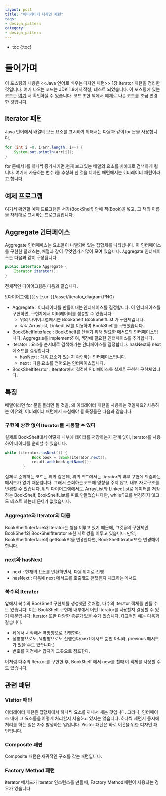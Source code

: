 ```yaml
---
layout: post
title: "이터레이터 디자인 패턴"
tags:
- design_pattern
category:
- design_pattern
---
```


* toc
{:toc}

# 들어가며
이 포스팅의 내용은 <<Java 언어로 배우는 디자인 패턴>> 1장 Iterator 패턴을 정리한 것입니다. 여기 나오는 코드는 JDK 1.8에서 작성, 테스트 되었습니다.
이 포스팅에 있는 코드는 [여기](https://github.com/astrod/design-pattern/tree/master/src/main/java/pattern/JU/Iterator) 서 확인하실 수 있습니다.
코드 또한 책에서 예제로 나온 코드를 조금 변경한 것입니다.

## Iterator 패턴
Java 언어에서 배열의 모든 요소를 표시하기 위해서는 다음과 같이 for 문을 사용합니다.

~~~java
for (int i =0; i<arr.length; i++) {
    System.out.println(arr[i]);
}
~~~

for 문에서 i를 하나씩 증가시키면,현재 보고 있는 배열의 요소를 차례대로 검색하게 됩니다. 여기서 사용하는 변수 i를 추상화 한 것을 디자인 패턴에서는 이터레이터 패턴이라고 합니다.

## 예제 프로그램
여기서 확인할 예제 프로그램은 서가(BookShelf) 안에 책(Book)을 넣고, 그 책의 이름을 차례대로 표시하는 프로그램입니다.

## Aggregate 인터페이스
Aggregate 인터페이스는 요소들이 나열되어 있는 집합체를 나타냅니다. 이 인터페이스를 구현한 클래스는, 배열과 같이 무엇인가가 많이 모여 있습니다.
Aggregate 인터페이스는 다음과 같이 구성됩니다.

~~~java
public interface Aggregate {
    Iterator iterator();
}
~~~

전체적인 다이어그램은 다음과 같습니다.

![다이어그램]({{ site.url }}/asset/iterator_diagram.PNG)

- Aggregate : 이터레이터를 만들어내는 인터페이스를 결정합니다. 이 인터페이스를 구현하면, 구현체에서 이터레이터를 생성할 수 있습니다.
    - 위의 다이어그램에서는 BookShelf, BookShelfList 가 구현체입니다.
    - 각각 ArrayList, LinkedList를 이용하여 BookShelf를 구현했습니다.
- BookShelfInterface : BookShelf를 만들기 위해 필요한 메서드의 인터페이스입니다. Aggregate를 implement하여, 책장에 필요한 인터페이스를 추가합니다.
- Iterator : 요소를 순서대로 검색해가는 인터페이스를 결정합니다. hasNext와 next 메소드를 결정합니다.
    - hasNext : 다음 요소가 있는지 확인하는 인터페이스입니다.
    - next : 다음 요소를 얻어오는 인터페이스입니다.
- BookShelfIterator : Iterator에서 결정한 인터페이스를 실제로 구현한 구현체입니다.


## 특징
배열이라면 for 문을 돌리면 될 것을, 왜 이터레이터 패턴을 사용하는 것일까요? 사용하는 이유와, 이터레이터 패턴에서 조심해야 될 특징들은 다음과 같습니다.

### 구현에 상관 없이 Iterator를 사용할 수 있다
실제로 BookShelf에서 어떻게 내부에 데이터를 저장하는지 관계 없이, Iterator를 사용하여 데이터를 순회할 수 있습니다.

~~~java
while (iterator.hasNext()) {
            Book book = (Book)iterator.next();
            result.add(book.getName());
        }
~~~

실제로 순회하는 코드는 위와 같은데, 위의 코드에서는 Iterator의 내부 구현에 의존하는 메서드가 없기 때문입니다. 그래서 순회하는 코드에 영향을 주지 않고, 내부 자료구조를 변경할 수 있습니다.
위의 다이어그램에서도, ArrayList와 LinkedList로 데이터를 저장하는 BookShelf, BookShelfList를 따로 만들었습니다만, while루프를 변경하지 않고도 테스트 하는데 문제가 없었습니다.

### Aggregate와 Iterator의 대응
BookShelfInterface와 Iterator는 쌍을 이루고 있기 때문에, 그것들의 구현체인 BookShelf와 BookShelfIterator 또한 서로 쌍을 이루고 있습니다. 만약, BookShelfInterface의 getBookAt을 변경한다면, BookShelfIterator또한 변경해야 합니다.

### next와 hasNext
- next : 현재의 요소를 반환하면서, 다음 위치로 진행
- hasNext : 다음에 next 메서드를 호출해도 괜찮은지 체크하는 메서드

### 복수의 Iterater
앞에서 복수의 BookShelf 구현체를 생성했던 것처럼, 다수의 Iterator 객체를 만들 수도 있습니다. 이는 BookShelf 구현체 내부에서 어떤 Iterator를 사용할지 결정할 수 있기 때문입니다. Iterator 또한 다양한 종류가 있을 수가 있습니다. 대표적인 예는 다음과 같습니다.

- 뒤에서 시작해서 역방향으로 진행한다.
- 정방향으로도, 역방향으로도 진행한다(next 메서드 뿐만 아니라, previous 메서드가 있을 수도 있습니다.)
- 번호를 지정해서 갑자기 그곳으로 점프한다.

이처럼 다수의 Iterator를 구현한 후, BookShelf 에서 new를 할때 이 객체를 사용할 수도 있습니다.

## 관련 패턴

### Visitor 패턴
이터레이터 패턴은 집합체에서 하나씩 요소를 꺼내서 세는 것입니다. 그러나, 인터페이스 내에 그 요소들을 어떻게 처리할지 서술하고 있지는 않습니다. 하나씩 세면서 동시에 처리를 하는 일은 자주 발생하는 일입니다. Visitor 패턴은 바로 이것을 위한 디자인 패턴입니다.

### Composite 패턴
Composite 패턴은 재귀적인 구조를 갖는 패턴입니다.

### Factory Method 패턴
iterator 메서드가 Iterator 인스턴스를 만들 때, Factory Method 패턴이 사용되는 경우가 있습니다.



